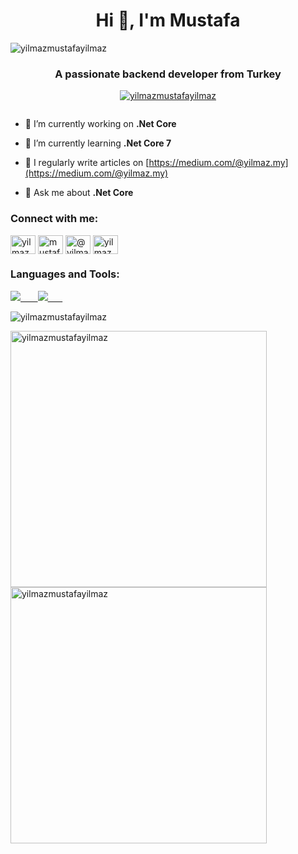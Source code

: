 <h1 align="center">Hi 👋, I'm Mustafa</h1>
<p align="left"> <img src="https://komarev.com/ghpvc/?username=yilmazmustafayilmaz&label=Profile%20views&color=0e75b6&style=flat" alt="yilmazmustafayilmaz" /> </p>
<h3 align="center">A passionate backend developer from Turkey</h3>

<p align="center"> <a href="https://github.com/ryo-ma/github-profile-trophy"><img src="https://github-profile-trophy.vercel.app/?username=yilmazmustafayilmaz&theme=onedark&column=7" alt="yilmazmustafayilmaz" /></a> </p>

<p align="left"> <a href="https://twitter.com/" target="blank"><img src="https://img.shields.io/twitter/follow/?logo=twitter&style=for-the-badge" alt="" /></a> </p>

- 🔭 I’m currently working on **.Net Core**

- 🌱 I’m currently learning **.Net Core 7**

- 📝 I regularly write articles on [https://medium.com/@yilmaz.my](https://medium.com/@yilmaz.my)

- 💬 Ask me about **.Net Core**

<h3 align="left">Connect with me:</h3>
<p align="left">
<a href="https://linkedin.com/in/yilmazmustafayilmaz" target="blank"><img align="center" src="https://raw.githubusercontent.com/rahuldkjain/github-profile-readme-generator/master/src/images/icons/Social/linked-in-alt.svg" alt="yilmazmustafayilmaz" height="30" width="40" /></a>
<a href="https://instagram.com/mustafa.y.i.l.m.a.z" target="blank"><img align="center" src="https://raw.githubusercontent.com/rahuldkjain/github-profile-readme-generator/master/src/images/icons/Social/instagram.svg" alt="mustafa.y.i.l.m.a.z" height="30" width="40" /></a>
<a href="https://medium.com/@yilmaz.my" target="blank"><img align="center" src="https://raw.githubusercontent.com/rahuldkjain/github-profile-readme-generator/master/src/images/icons/Social/medium.svg" alt="@yilmaz.my" height="30" width="40" /></a>
<a href="https://www.hackerrank.com/yilmaz_my" target="blank"><img align="center" src="https://raw.githubusercontent.com/rahuldkjain/github-profile-readme-generator/master/src/images/icons/Social/hackerrank.svg" alt="yilmaz_my" height="30" width="40" /></a>
</p>

<h3 align="left">Languages and Tools:</h3>
<p align="left">
  <a href="https://skillicons.dev">
    <img src="https://skillicons.dev/icons?i=cs,dotnet"/> &nbsp;&nbsp;&nbsp;&nbsp;&nbsp;
    <img src="https://skillicons.dev/icons?i=visualstudio,vscode"/> &nbsp;&nbsp;&nbsp;&nbsp;&nbsp;
  </a>
</p>

<p><img align="center" width="auto" src="https://github-readme-stats.vercel.app/api/top-langs?username=yilmazmustafayilmaz&show_icons=true&locale=en&layout=compact&theme=radical" alt="yilmazmustafayilmaz" /></p>

<p><img align="left" width="410" src="https://github-readme-streak-stats.herokuapp.com/?user=yilmazmustafayilmaz&theme=radical" alt="yilmazmustafayilmaz" /></p>

<p>&nbsp;<img align="center" width="410" src="https://github-readme-stats.vercel.app/api?username=yilmazmustafayilmaz&show_icons=true&locale=en&theme=radical" alt="yilmazmustafayilmaz" /></p>

